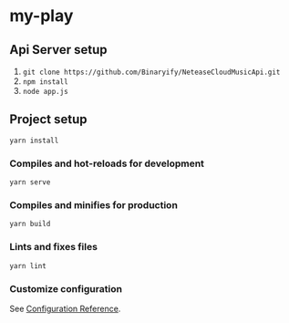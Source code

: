 # my-play
## Api Server setup
1. `git clone https://github.com/Binaryify/NeteaseCloudMusicApi.git`
2. `npm install`
3. `node app.js`

## Project setup
```
yarn install
```

### Compiles and hot-reloads for development
```
yarn serve
```

### Compiles and minifies for production
```
yarn build
```

### Lints and fixes files
```
yarn lint
```

### Customize configuration
See [Configuration Reference](https://cli.vuejs.org/config/).
